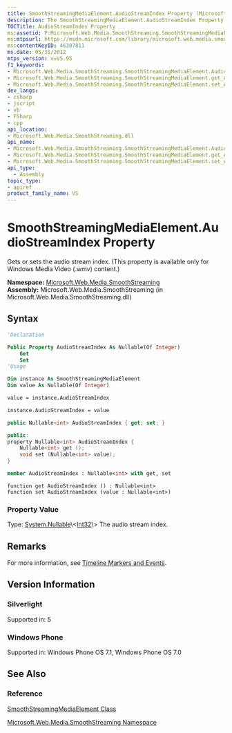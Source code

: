 ```yaml
---
title: SmoothStreamingMediaElement.AudioStreamIndex Property (Microsoft.Web.Media.SmoothStreaming)
description: The SmoothStreamingMediaElement.AudioStreamIndex Property gets or sets the audio stream index for Windows Media Video (.wmv) content.
TOCTitle: AudioStreamIndex Property
ms:assetid: P:Microsoft.Web.Media.SmoothStreaming.SmoothStreamingMediaElement.AudioStreamIndex
ms:mtpsurl: https://msdn.microsoft.com/library/microsoft.web.media.smoothstreaming.smoothstreamingmediaelement.audiostreamindex(v=VS.95)
ms:contentKeyID: 46307811
ms.date: 05/31/2012
mtps_version: v=VS.95
f1_keywords:
- Microsoft.Web.Media.SmoothStreaming.SmoothStreamingMediaElement.AudioStreamIndex
- Microsoft.Web.Media.SmoothStreaming.SmoothStreamingMediaElement.get_AudioStreamIndex
- Microsoft.Web.Media.SmoothStreaming.SmoothStreamingMediaElement.set_AudioStreamIndex
dev_langs:
- csharp
- jscript
- vb
- FSharp
- cpp
api_location:
- Microsoft.Web.Media.SmoothStreaming.dll
api_name:
- Microsoft.Web.Media.SmoothStreaming.SmoothStreamingMediaElement.AudioStreamIndex
- Microsoft.Web.Media.SmoothStreaming.SmoothStreamingMediaElement.get_AudioStreamIndex
- Microsoft.Web.Media.SmoothStreaming.SmoothStreamingMediaElement.set_AudioStreamIndex
api_type:
  - Assembly
topic_type:
- apiref
product_family_name: VS
---
```


# SmoothStreamingMediaElement.AudioStreamIndex Property

Gets or sets the audio stream index. (This property is available only for Windows Media Video (.wmv) content.)

**Namespace:**  [Microsoft.Web.Media.SmoothStreaming](microsoft-web-media-smoothstreaming-namespace_1.md)  
**Assembly:**  Microsoft.Web.Media.SmoothStreaming (in Microsoft.Web.Media.SmoothStreaming.dll)

## Syntax

```vb
'Declaration

Public Property AudioStreamIndex As Nullable(Of Integer)
    Get
    Set
'Usage

Dim instance As SmoothStreamingMediaElement
Dim value As Nullable(Of Integer)

value = instance.AudioStreamIndex

instance.AudioStreamIndex = value
```

```csharp
public Nullable<int> AudioStreamIndex { get; set; }
```

```cpp
public:
property Nullable<int> AudioStreamIndex {
    Nullable<int> get ();
    void set (Nullable<int> value);
}
```

``` fsharp
member AudioStreamIndex : Nullable<int> with get, set
```

```jscript
function get AudioStreamIndex () : Nullable<int>
function set AudioStreamIndex (value : Nullable<int>)
```

### Property Value

Type: [System.Nullable](https://msdn.microsoft.com/library/b3h38hb0\(v=vs.95\))\<[Int32](https://msdn.microsoft.com/library/td2s409d\(v=vs.95\))\>  
The audio stream index.

## Remarks

For more information, see [Timeline Markers and Events](timeline-markers-and-events.md).

## Version Information

### Silverlight

Supported in: 5  

### Windows Phone

Supported in: Windows Phone OS 7.1, Windows Phone OS 7.0  

## See Also

### Reference

[SmoothStreamingMediaElement Class](smoothstreamingmediaelement-class-microsoft-web-media-smoothstreaming_1.md)

[Microsoft.Web.Media.SmoothStreaming Namespace](microsoft-web-media-smoothstreaming-namespace_1.md)
